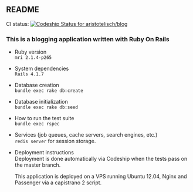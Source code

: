 ## README


CI status: [ ![Codeship Status for
aristotelisch/blog](https://www.codeship.io/projects/454c86e0-a349-0131-f685-3abfd26f95d3/status?branch=master)](https://www.codeship.io/projects/18570)

### This is a blogging application written with Ruby On Rails


* Ruby version  
  `mri 2.1.4-p265`

* System dependencies  
  `Rails 4.1.7`

* Database creation  
  `bundle exec rake db:create`

* Database initialization  
  `bundle exec rake db:seed`

* How to run the test suite  
  `bundle exec rspec`

* Services (job queues, cache servers, search engines, etc.)  
  `redis server` for session storage.

* Deployment instructions  
  Deployment is done automatically via Codeship when the tests pass on the master branch.  

  This application is deployed on a VPS running Ubuntu 12.04, Nginx and Passenger via a capistrano 2 script.

